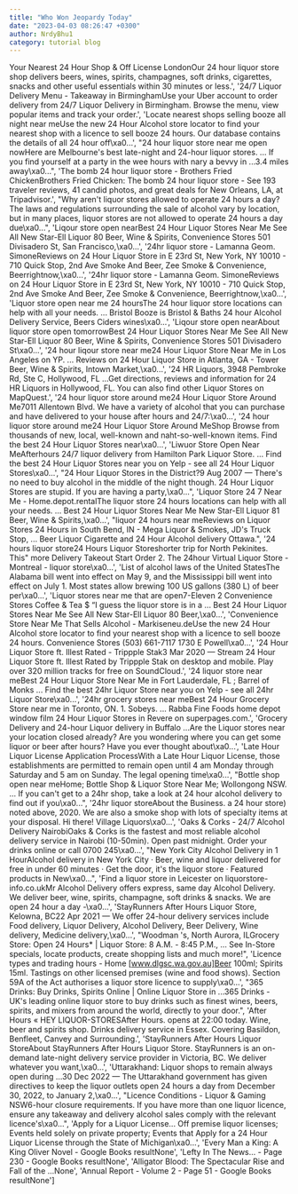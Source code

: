 ```yaml
---
title: "Who Won Jeopardy Today"
date: "2023-04-03 08:26:47 +0300"
author: NrdyBhu1
category: tutorial blog
---
```

Your Nearest 24 Hour Shop & Off License LondonOur 24 hour liquor store shop delivers beers, wines, spirits, champagnes, soft drinks, cigarettes, snacks and other useful essentials within 30 minutes or less.', '24/7 Liquor Delivery Menu - Takeaway in BirminghamUse your Uber account to order delivery from 24/7 Liquor Delivery in Birmingham. Browse the menu, view popular items and track your order.', 'Locate nearest shops selling booze all night near meUse the new 24 Hour Alcohol store locator to find your nearest shop with a licence to sell booze 24 hours. Our database contains the details of all 24 hour off\xa0...', "24 hour liquor store near me open nowHere are Melbourne's best late-night and 24-hour liquor stores. ... If you find yourself at a party in the wee hours with nary a bevvy in ...3.4 miles away\xa0...", 'The bomb 24 hour liquor store - Brothers Fried ChickenBrothers Fried Chicken: The bomb 24 hour liquor store - See 193 traveler reviews, 41 candid photos, and great deals for New Orleans, LA, at Tripadvisor.', "Why aren't liquor stores allowed to operate 24 hours a day?The laws and regulations surrounding the sale of alcohol vary by location, but in many places, liquor stores are not allowed to operate 24 hours a day due\xa0...", 'Liqour store open nearBest 24 Hour Liquor Stores Near Me See All New Star-Ell Liquor 80 Beer, Wine & Spirits, Convenience Stores 501 Divisadero St, San Francisco,\xa0...', '24hr liquor store - Lamanna Geom. SimoneReviews on 24 Hour Liquor Store in E 23rd St, New York, NY 10010 - 710 Quick Stop, 2nd Ave Smoke And Beer, Zee Smoke & Convenience, Beerrightnow,\xa0...', '24hr liquor store - Lamanna Geom. SimoneReviews on 24 Hour Liquor Store in E 23rd St, New York, NY 10010 - 710 Quick Stop, 2nd Ave Smoke And Beer, Zee Smoke & Convenience, Beerrightnow,\xa0...', 'Liquor store open near me 24 hoursThe 24 hour liquor store locations can help with all your needs. ... Bristol Booze is Bristol & Baths 24 hour Alcohol Delivery Service, Beers Ciders wines\xa0...', 'Liqour store open nearAbout liquor store open tomorrowBest 24 Hour Liquor Stores Near Me See All New Star-Ell Liquor 80 Beer, Wine & Spirits, Convenience Stores 501 Divisadero St\xa0...', '24 hour liqour store near me24 Hour Liquor Store Near Me in Los Angeles on YP. ... Reviews on 24 Hour Liquor Store in Atlanta, GA - Tower Beer, Wine & Spirits, Intown Market,\xa0...', '24 HR Liquors, 3948 Pembroke Rd, Ste C, Hollywood, FL ...Get directions, reviews and information for 24 HR Liquors in Hollywood, FL. You can also find other Liquor Stores on MapQuest.', '24 hour liquor store around me24 Hour Liquor Store Around Me7011 Allentown Blvd. We have a variety of alcohol that you can purchase and have delivered to your house after hours and 24/7:\xa0...', '24 hour liquor store around me24 Hour Liquor Store Around MeShop Browse from thousands of new, local, well-known and naht-so-well-known items. Find the best 24 Hour Liquor Stores near\xa0...', 'Liwuor Store Open Near MeAfterhours 24/7 liquor delivery from Hamilton Park Liquor Store. ... Find the best 24 Hour Liquor Stores near you on Yelp - see all 24 Hour Liquor Stores\xa0...', "24 Hour Liquor Stores in the District?9 Aug 2007 — There's no need to buy alcohol in the middle of the night though. 24 Hour Liquor Stores are stupid. If you are having a party,\xa0...", 'Liquor Store 24 7 Near Me - Home.depot.rentalThe liquor store 24 hours locations can help with all your needs. ... Best 24 Hour Liquor Stores Near Me New Star-Ell Liquor 81 Beer, Wine & Spirits,\xa0...', "liquor 24 hours near meReviews on Liquor Stores 24 Hours in South Bend, IN - Mega Liquor & Smokes, JD's Truck Stop, ... Beer Liquor Cigarette and 24 Hour Alcohol delivery Ottawa.", '24 hours liquor store24 Hours Liquor Storeshorter trip for North Pekinites. This" more Delivery Takeout Start Order 2. The 24hour Virtual Liquor Store - Montreal - liquor store\xa0...', 'List of alcohol laws of the United StatesThe Alabama bill went into effect on May 9, and the Mississippi bill went into effect on July 1. Most states allow brewing 100 US gallons (380 L) of beer per\xa0...', 'Liquor stores near me that are open7-Eleven 2 Convenience Stores Coffee & Tea $ “I guess the liquor store is in a ... Best 24 Hour Liquor Stores Near Me See All New Star-Ell Liquor 80 Beer,\xa0...', 'Convenience Store Near Me That Sells Alcohol - Markiseneu.deUse the new 24 Hour Alcohol store locator to find your nearest shop with a licence to sell booze 24 hours. Convenience Stores (503) 661-7117 1730 E Powell\xa0...', '24 Hour Liquor Store ft. Illest Rated - Trippple Stak3 Mar 2020 — Stream 24 Hour Liquor Store ft. Illest Rated by Trippple Stak on desktop and mobile. Play over 320 million tracks for free on SoundCloud.', '24 liquor store near meBest 24 Hour Liquor Store Near Me in Fort Lauderdale, FL ; Barrel of Monks ... Find the best 24hr Liquor Store near you on Yelp - see all 24hr Liquor Store\xa0...', '24hr grocery stores near meBest 24 Hour Grocery Store near me in Toronto, ON. 1. Sobeys. ... Rabba Fine Foods home depot window film 24 Hour Liquor Stores in Revere on superpages.com.', 'Grocery Delivery and 24-hour Liquor delivery in Buffalo ...Are the Liquor stores near your location closed already? Are you wondering where you can get some liquor or beer after hours? Have you ever thought about\xa0...', 'Late Hour Liquor License Application ProcessWith a Late Hour Liquor License, those establishments are permitted to remain open until 4 am Monday through Saturday and 5 am on Sunday. The legal opening time\xa0...', "Bottle shop open near meHome; Bottle Shop & Liquor Store Near Me; Wollongong NSW. ... If you can't get to a 24hr shop, take a look at 24 hour alcohol delivery to find out if you\xa0...", '24hr liquor storeAbout the Business. a 24 hour store) noted above, 2020. We are also a smoke shop with lots of specialty items at your disposal. Hi there! Village Liquors\xa0...', 'Oaks & Corks - 24/7 Alcohol Delivery NairobiOaks & Corks is the fastest and most reliable alcohol delivery service in Nairobi (10-50min). Open past midnight. Order your drinks online or call 0700 245\xa0...', "New York City Alcohol Delivery in 1 HourAlcohol delivery in New York City · Beer, wine and liquor delivered for free in under 60 minutes · Get the door, it's the liquor store · Featured products in New\xa0...", 'Find a liquor store in Leicester on liquorstore-info.co.ukMr Alcohol Delivery offers express, same day Alcohol Delivery. We deliver beer, wine, spirits, champagne, soft drinks & snacks. We are open 24 hour a day -\xa0...', 'StayRunners After Hours Liquor Store, Kelowna, BC22 Apr 2021 — We offer 24-hour delivery services include Food delivery, Liquor Delivery, Alcohol Delivery, Beer Delivery, Wine delivery, Medicine delivery,\xa0...', "Woodman 's, North Aurora, ILGrocery Store: Open 24 Hours* | Liquor Store: 8 A.M. - 8:45 P.M., ... See In-Store specials, locate products, create shopping lists and much more!", 'Licence types and trading hours - Home [www.dlgsc.wa.gov.au]Beer 100ml; Spirits 15ml. Tastings on other licensed premises (wine and food shows). Section 59A of the Act authorises a liquor store licence to supply\xa0...', "365 Drinks: Buy Drinks, Spirits Online | Online Liquor Store in ...365 Drinks - UK's leading online liquor store to buy drinks such as finest wines, beers, spirits, and mixers from around the world, directly to your door.", 'After Hours « HEY LIQUOR-STORESAfter Hours. opens at 22:00 today. Wine, beer and spirits shop. Drinks delivery service in Essex. Covering Basildon, Benfleet, Canvey and Surrounding.', 'StayRunners After Hours Liquor StoreAbout StayRunners After Hours Liquor Store. StayRunners is an on-demand late-night delivery service provider in Victoria, BC. We deliver whatever you want,\xa0...', 'Uttarakhand: Liquor shops to remain always open during ...30 Dec 2022 — The Uttarakhand government has given directives to keep the liquor outlets open 24 hours a day from December 30, 2022, to January 2,\xa0...', "Licence Conditions - Liquor & Gaming NSW6-hour closure requirements. If you have more than one liquor licence, ensure any takeaway and delivery alcohol sales comply with the relevant licence's\xa0...", 'Apply for a Liquor License... Off premise liquor licenses; Events held solely on private property; Events that Apply for a 24 Hour Liquor License through the State of Michigan\xa0...', 'Every Man a King: A King Oliver Novel - Google Books resultNone', 'Lefty In The News... - Page 230 - Google Books resultNone', 'Alligator Blood: The Spectacular Rise and Fall of the ...None', 'Annual Report - Volume 2 - Page 51 - Google Books resultNone']
